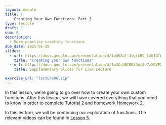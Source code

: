 ```yaml
---
layout: module
title: |
    Creating Your Own Functions: Part 2
type: lecture
draft: 1
num: 6
description:
  - More practice creating functions
due_date: 2021-01-25
slides:
  - url: https://docs.google.com/presentation/d/1wd6Xa7-3tgrLBC_IaW1GfWrvIwx9S5bxW2wpNsuTTIQ/edit?usp=sharing
    title: "Creating your own functions"
  - url: https://docs.google.com/presentation/d/1m3AsUBCBKi3Wi9o7zXBVFXU1OXMYg7-V-Ykp8rS5O8Q/edit?usp=sharing
    title: Supplementary Slides for Live Lecture

exercise_url: "lecture06.zip"
---
```


In this lesson, we're going to go over how to create your own custom functions. After this lesson, we will have covered everything that you need to know in order to complete [Tutorial 2](../assignments/tutorial02) and homework [Homework 2](../assignments/tutorial02).

In this lecture, we will be continuing our exploration of functions. The relevant videos can be found in [Lesson 5](week03-lecture03).